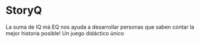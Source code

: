 # StoryQ
La suma de IQ má EQ nos ayuda a desarrollar personas que saben contar la mejor historia posible! Un juego didáctico único
